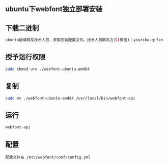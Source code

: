 ## ubuntu下webfont独立部署安装

## 下载二进制
```sh
ubuntu版请联系技术人员，获取安装配置文件。技术人员联系方式(微信)：youziku-qifan
```



## 授予运行权限
```sh
sudo chmod u+x ./webfont-ubuntu-amd64
```

## 复制
```sh
sudo mv ./webfont-ubuntu-amd64 /usr/local/bin/webfont-api
```

## 运行
```sh
webfont-api
```


## 配置
    配置文件在 /etc/webfont/conf/config.yml

